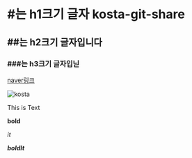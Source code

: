 # #는 h1크기 글자 kosta-git-share

## ##는 h2크기 글자입니다

### ###는 h3크기 글자입닏


[naver링크](http://www.naver.com)

![kosta](http://edu2.kosta.or.kr/assets/images/kosta2.png)

This is Text

**bold**

_it_

_**boldIt**_
